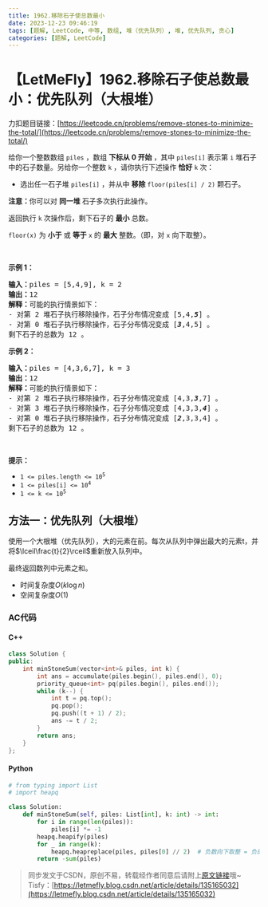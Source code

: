 ```yaml
---
title: 1962.移除石子使总数最小
date: 2023-12-23 09:46:19
tags: [题解, LeetCode, 中等, 数组, 堆（优先队列）, 堆, 优先队列, 贪心]
categories: [题解, LeetCode]
---
```


# 【LetMeFly】1962.移除石子使总数最小：优先队列（大根堆）

力扣题目链接：[https://leetcode.cn/problems/remove-stones-to-minimize-the-total/](https://leetcode.cn/problems/remove-stones-to-minimize-the-total/)

<p>给你一个整数数组 <code>piles</code> ，数组 <strong>下标从 0 开始</strong> ，其中 <code>piles[i]</code> 表示第 <code>i</code> 堆石子中的石子数量。另给你一个整数 <code>k</code> ，请你执行下述操作 <strong>恰好</strong> <code>k</code> 次：</p>

<ul>
	<li>选出任一石子堆 <code>piles[i]</code> ，并从中 <strong>移除</strong> <code>floor(piles[i] / 2)</code> 颗石子。</li>
</ul>

<p><strong>注意：</strong>你可以对 <strong>同一堆</strong> 石子多次执行此操作。</p>

<p>返回执行 <code>k</code> 次操作后，剩下石子的 <strong>最小</strong> 总数。</p>

<p><code>floor(x)</code> 为 <strong>小于</strong> 或 <strong>等于</strong> <code>x</code> 的 <strong>最大</strong> 整数。（即，对 <code>x</code> 向下取整）。</p>

<p>&nbsp;</p>

<p><strong>示例 1：</strong></p>

<pre>
<strong>输入：</strong>piles = [5,4,9], k = 2
<strong>输出：</strong>12
<strong>解释：</strong>可能的执行情景如下：
- 对第 2 堆石子执行移除操作，石子分布情况变成 [5,4,<strong><em>5</em></strong>] 。
- 对第 0 堆石子执行移除操作，石子分布情况变成 [<strong><em>3</em></strong>,4,5] 。
剩下石子的总数为 12 。
</pre>

<p><strong>示例 2：</strong></p>

<pre>
<strong>输入：</strong>piles = [4,3,6,7], k = 3
<strong>输出：</strong>12
<strong>解释：</strong>可能的执行情景如下：
- 对第 2 堆石子执行移除操作，石子分布情况变成 [4,3,<strong><em>3</em></strong>,7] 。
- 对第 3 堆石子执行移除操作，石子分布情况变成 [4,3,3,<strong><em>4</em></strong>] 。
- 对第 0 堆石子执行移除操作，石子分布情况变成 [<strong><em>2</em></strong>,3,3,4] 。
剩下石子的总数为 12 。
</pre>

<p>&nbsp;</p>

<p><strong>提示：</strong></p>

<ul>
	<li><code>1 &lt;= piles.length &lt;= 10<sup>5</sup></code></li>
	<li><code>1 &lt;= piles[i] &lt;= 10<sup>4</sup></code></li>
	<li><code>1 &lt;= k &lt;= 10<sup>5</sup></code></li>
</ul>


    
## 方法一：优先队列（大根堆）

使用一个大根堆（优先队列），大的元素在前。每次从队列中弹出最大的元素t，并将$\lceil\frac{t}{2}\rceil$重新放入队列中。

最终返回数列中元素之和。

+ 时间复杂度$O(k\log n)$
+ 空间复杂度$O(1)$

### AC代码

#### C++

```cpp
class Solution {
public:
    int minStoneSum(vector<int>& piles, int k) {
        int ans = accumulate(piles.begin(), piles.end(), 0);
        priority_queue<int> pq(piles.begin(), piles.end());
        while (k--) {
            int t = pq.top();
            pq.pop();
            pq.push((t + 1) / 2);
            ans -= t / 2;
        }
        return ans;
    }
};
```

#### Python

```python
# from typing import List
# import heapq

class Solution:
    def minStoneSum(self, piles: List[int], k: int) -> int:
        for i in range(len(piles)):
            piles[i] *= -1
        heapq.heapify(piles)
        for _ in range(k):
            heapq.heapreplace(piles, piles[0] // 2)  # 负数向下取整 = 负的 正数向上取整
        return -sum(piles)
```

> 同步发文于CSDN，原创不易，转载经作者同意后请附上[原文链接](https://blog.letmefly.xyz/2023/12/23/LeetCode%201962.%E7%A7%BB%E9%99%A4%E7%9F%B3%E5%AD%90%E4%BD%BF%E6%80%BB%E6%95%B0%E6%9C%80%E5%B0%8F/)哦~
> Tisfy：[https://letmefly.blog.csdn.net/article/details/135165032](https://letmefly.blog.csdn.net/article/details/135165032)
